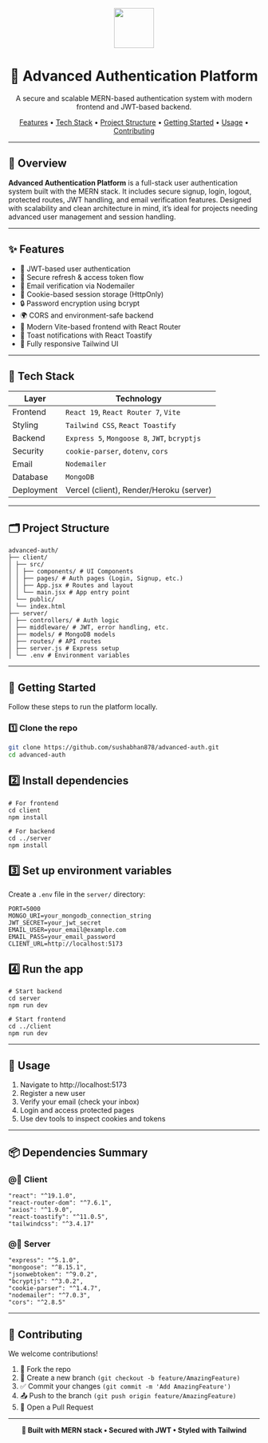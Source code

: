 <p align="center">
  <img src="https://img.icons8.com/fluency/96/lock.png" width="80" />
</p>

<h1 align="center">🔐 Advanced Authentication Platform</h1>
<p align="center">A secure and scalable MERN-based authentication system with modern frontend and JWT-based backend.</p>

<p align="center">
  <a href="#features">Features</a> •
  <a href="#tech-stack">Tech Stack</a> •
  <a href="#project-structure">Project Structure</a> •
  <a href="#getting-started">Getting Started</a> •
  <a href="#usage">Usage</a> •
  <a href="#contributing">Contributing</a>
</p>

---

## 📌 Overview

**Advanced Authentication Platform** is a full-stack user authentication system built with the MERN stack. It includes secure signup, login, logout, protected routes, JWT handling, and email verification features. Designed with scalability and clean architecture in mind, it’s ideal for projects needing advanced user management and session handling.

---

## ✨ Features

- 🔐 JWT-based user authentication
- 🔁 Secure refresh & access token flow
- 📧 Email verification via Nodemailer
- 🍪 Cookie-based session storage (HttpOnly)
- 🔒 Password encryption using bcrypt
- 🌍 CORS and environment-safe backend
- 🚀 Modern Vite-based frontend with React Router
- 🧼 Toast notifications with React Toastify
- 📱 Fully responsive Tailwind UI

---

## 🧱 Tech Stack

| Layer       | Technology                          |
|------------|--------------------------------------|
| Frontend   | `React 19`, `React Router 7`, `Vite` |
| Styling    | `Tailwind CSS`, `React Toastify`     |
| Backend    | `Express 5`, `Mongoose 8`, `JWT`, `bcryptjs` |
| Security   | `cookie-parser`, `dotenv`, `cors`    |
| Email      | `Nodemailer`                         |
| Database   | `MongoDB`                            |
| Deployment | Vercel (client), Render/Heroku (server) |

---

## 🗂 Project Structure
```
advanced-auth/
├── client/
│ ├── src/
│ │ ├── components/ # UI Components
│ │ ├── pages/ # Auth pages (Login, Signup, etc.)
│ │ ├── App.jsx # Routes and layout
│ │ └── main.jsx # App entry point
│ └── public/
│ └── index.html
├── server/
│ ├── controllers/ # Auth logic
│ ├── middleware/ # JWT, error handling, etc.
│ ├── models/ # MongoDB models
│ ├── routes/ # API routes
│ ├── server.js # Express setup
│ └── .env # Environment variables
```

---

## 🚀 Getting Started

Follow these steps to run the platform locally.

### 1️⃣ Clone the repo

```bash
git clone https://github.com/sushabhan878/advanced-auth.git
cd advanced-auth
```
## 2️⃣ Install dependencies
```
# For frontend
cd client
npm install

# For backend
cd ../server
npm install
```
## 3️⃣ Set up environment variables
Create a `.env` file in the `server/` directory:
````
PORT=5000
MONGO_URI=your_mongodb_connection_string
JWT_SECRET=your_jwt_secret
EMAIL_USER=your_email@example.com
EMAIL_PASS=your_email_password
CLIENT_URL=http://localhost:5173
````
## 4️⃣ Run the app
```
# Start backend
cd server
npm run dev

# Start frontend
cd ../client
npm run dev
```

---
## 🧪 Usage
1. Navigate to http://localhost:5173
2. Register a new user
3. Verify your email (check your inbox)
4. Login and access protected pages
5. Use dev tools to inspect cookies and tokens

---
## 📦 Dependencies Summary
### @🔹 Client
```
"react": "^19.1.0",
"react-router-dom": "^7.6.1",
"axios": "^1.9.0",
"react-toastify": "^11.0.5",
"tailwindcss": "^3.4.17"
```
### @🔹 Server
```
"express": "^5.1.0",
"mongoose": "^8.15.1",
"jsonwebtoken": "^9.0.2",
"bcryptjs": "^3.0.2",
"cookie-parser": "^1.4.7",
"nodemailer": "^7.0.3",
"cors": "^2.8.5"
```

---
## 🤝 Contributing
We welcome contributions!

1. 🍴 Fork the repo
2. 🚀 Create a new branch `(git checkout -b feature/AmazingFeature)`
3. ✅ Commit your changes `(git commit -m 'Add AmazingFeature')`
4. 📤 Push to the branch `(git push origin feature/AmazingFeature)`
5. 🔁 Open a Pull Request

---
<p align="center"> <strong>🚀 Built with MERN stack • Secured with JWT • Styled with Tailwind</strong> </p>

